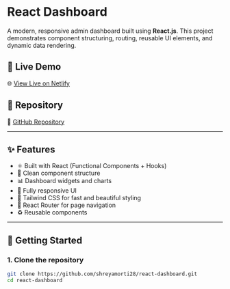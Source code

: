 # React Dashboard

A modern, responsive admin dashboard built using **React.js**. This project demonstrates component structuring, routing, reusable UI elements, and dynamic data rendering.

## 🔗 Live Demo

🌐 [View Live on Netlify](https://688d3fc5756f3209eea50e06--silver-sable-97c794.netlify.app/)

## 📁 Repository

🔗 [GitHub Repository](https://github.com/shreyamorti28/react-dashboard)

---

## ✨ Features

- ⚛️ Built with React (Functional Components + Hooks)
- 📁 Clean component structure
- 📊 Dashboard widgets and charts
- 📱 Fully responsive UI
- 🌈 Tailwind CSS for fast and beautiful styling
- 🔄 React Router for page navigation
- ♻️ Reusable components

---

## 🚀 Getting Started

### 1. Clone the repository

```bash
git clone https://github.com/shreyamorti28/react-dashboard.git
cd react-dashboard
